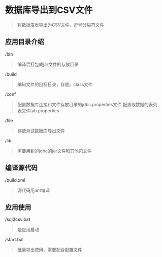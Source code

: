 # 数据库导出到CSV文件 
>将数据库表导出为CSV文件，逗号分隔符文件

## 应用目录介绍
/bin
>编译后打包成jar文件的存放目录

/build
>编码文件的目标目录，存放。class文件

/conf
>配置数据库连接和文件存放目录的jdbc.properties文件
>配置取数据的表列表文件tab.properties

/file
>存放测试数据库导出文件

/lib
>需要用到的jdbc的jar文件和其他包文件

## 编译源代码
/build.xml
>源代码用ant编译

## 应用使用
/sql2csv.bat 
>是应用启动

/start.bat 
>批量导出使用，需要配合配置文件